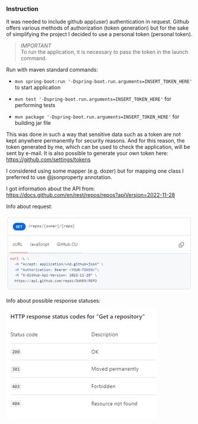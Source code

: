 ### Instruction
It was needed to include github app(user) authentication in request. Github offers various methods of authorization (token generation) but for the sake of simplifying the project I decided to use a personal token (personal token).

>*IMPORTANT*  
>To run the application, it is necessary to pass the token in the launch command.

Run with maven standard commands:

- ``mvn spring-boot:run '-Dspring-boot.run.arguments=INSERT_TOKEN_HERE'`` to start application

- ``mvn test '-Dspring-boot.run.arguments=INSERT_TOKEN_HERE'`` for performing tests

- ``mvn package '-Dspring-boot.run.arguments=INSERT_TOKEN_HERE'`` for building jar file

This was done in such a way that sensitive data such as a token are not kept anywhere permanently for security reasons.
And for this reason, the token generated by me, which can be used to check the application, will be sent by e-mail. It is also possible to generate your own token here: https://github.com/settings/tokens

I considered using some mapper (e.g. dozer) but for mapping one class I preferred to use @jsonproperty annotation.

I got information about the API from:
https://docs.github.com/en/rest/repos/repos?apiVersion=2022-11-28

Info about request:

![Request](image.png)


Info about possible response statuses:

![Possible response statuses](image-1.png)